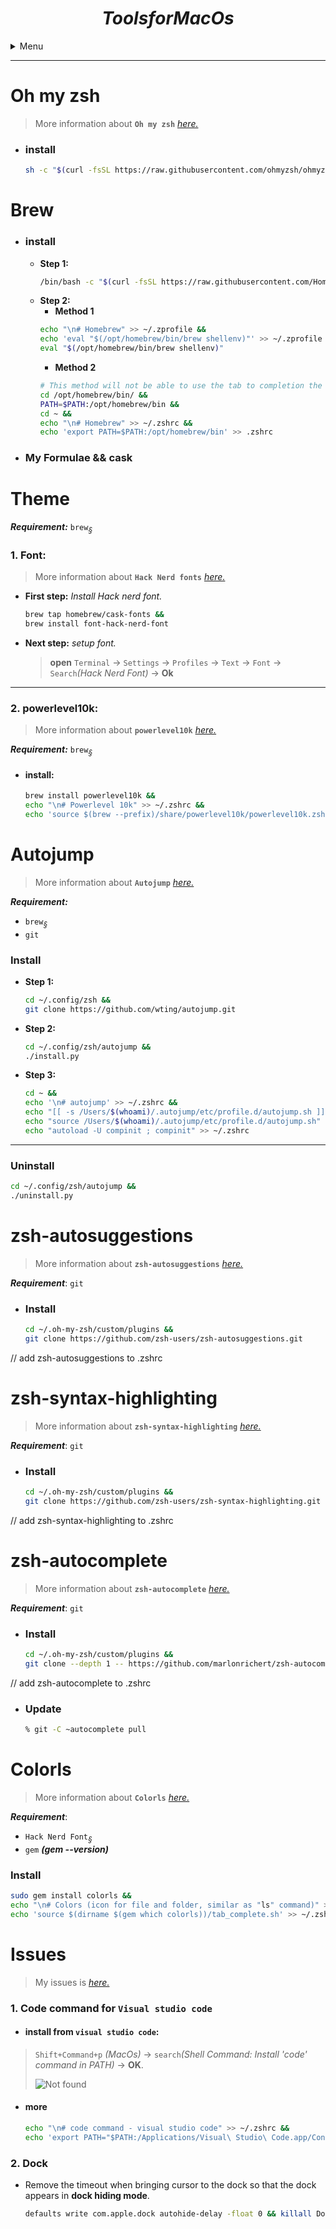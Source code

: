 # $$Tools for MacOs$$

<details>
<!-- head -->
<summary>Menu</summary>
<!-- body -->

- [Oh my zsh](#oh-my-zsh),
- [Brew](#brew)
- [Theme](#theme)
- [Autojump](#autojump)
- [zsh-autosuggestions](#zsh-autosuggestions)
- [zsh-syntax-highlighting](#zsh-syntax-highlighting)
- [zsh-autocomplete](#zsh-autocomplete)
- [Colorls](#colorls)
- [Issues](#issues)

</details>

---

# **Oh my zsh** 
>More information about **`Oh my zsh`** [*here.*](https://github.com/ohmyzsh/ohmyzsh#unattended-install)

- ### **install** 

	```sh
	sh -c "$(curl -fsSL https://raw.githubusercontent.com/ohmyzsh/ohmyzsh/master/tools/install.sh)"
	```
# **Brew**
- ### **install**
  - **Step 1:**
	```sh
  	/bin/bash -c "$(curl -fsSL https://raw.githubusercontent.com/Homebrew/install/HEAD/install.sh)"
	```
  - **Step 2:**
	- **Method 1**
	```sh
	echo "\n# Homebrew" >> ~/.zprofile &&
	echo 'eval "$(/opt/homebrew/bin/brew shellenv)"' >> ~/.zprofile &&
	eval "$(/opt/homebrew/bin/brew shellenv)"
	```
	- **Method 2**
	```sh
	# This method will not be able to use the tab to completion the command.
	cd /opt/homebrew/bin/ &&
	PATH=$PATH:/opt/homebrew/bin &&
	cd ~ &&
	echo "\n# Homebrew" >> ~/.zshrc &&
	echo 'export PATH=$PATH:/opt/homebrew/bin' >> .zshrc 
	```
- ### **My Formulae && cask**

# **Theme**
***Requirement:*** `brew`[<sub>*§*</sub>](#brew)

### **1. Font**:
>More information about **`Hack Nerd fonts`** [*here.*](https://github.com/ryanoasis/nerd-fonts#option-4-homebrew-fonts)

- **First step:** *Install Hack nerd font.*
	```sh
	brew tap homebrew/cask-fonts &&
	brew install font-hack-nerd-font
	```
- **Next step:** *setup font.*
	> **open** `Terminal` -> `Settings` -> `Profiles` -> `Text` -> `Font` -> `Search`*(Hack Nerd Font)*  -> **Ok**

---
### **2. powerlevel10k**:
>More information about **`powerlevel10k`** [*here.*](https://github.com/romkatv/powerlevel10k#homebrew)

***Requirement:*** `brew`[<sub>*§*</sub>](#brew) 
- #### **install**:
	```sh
	brew install powerlevel10k &&
	echo "\n# Powerlevel 10k" >> ~/.zshrc &&
	echo 'source $(brew --prefix)/share/powerlevel10k/powerlevel10k.zsh-theme' >>~/.zshrc
	```	

# **Autojump**
>More information about **`Autojump`** [*here.*](https://github.com/wting/autojump#manual)

***Requirement:***
-  `brew`[<sub>*§*</sub>](#brew)
-  `git`
### **Install**
- **Step 1:**
	```sh
	cd ~/.config/zsh &&
	git clone https://github.com/wting/autojump.git
	```
- **Step 2:**
	```sh
	cd ~/.config/zsh/autojump &&
	./install.py 			
	```
- **Step 3:**
	```sh
 	cd ~ &&
	echo '\n# autojump' >> ~/.zshrc &&
	echo "[[ -s /Users/$(whoami)/.autojump/etc/profile.d/autojump.sh ]]" >> ~/.zshrc &&
	echo "source /Users/$(whoami)/.autojump/etc/profile.d/autojump.sh" >> ~/.zshrc &&
	echo "autoload -U compinit ; compinit" >> ~/.zshrc
	```
---

### **Uninstall**

```sh
cd ~/.config/zsh/autojump &&
./uninstall.py
```


# **zsh-autosuggestions**
>More information about **`zsh-autosuggestions`** [*here.*](https://github.com/zsh-users/zsh-autosuggestions)

***Requirement***: `git`
- ### Install
	```sh
	cd ~/.oh-my-zsh/custom/plugins &&
	git clone https://github.com/zsh-users/zsh-autosuggestions.git
	```		
// add zsh-autosuggestions to .zshrc


# **zsh-syntax-highlighting**
>More information about **`zsh-syntax-highlighting`** [*here.*](https://github.com/zsh-users/zsh-syntax-highlighting.git)

***Requirement***: `git`
- ### **Install**
	```sh
	cd ~/.oh-my-zsh/custom/plugins &&
	git clone https://github.com/zsh-users/zsh-syntax-highlighting.git
	```	
// add zsh-syntax-highlighting to .zshrc


# **zsh-autocomplete**
>More information about **`zsh-autocomplete`** [*here.*](https://github.com/marlonrichert/zsh-autocomplete#manual-installation)

***Requirement***: `git`
- ### **Install**
	```sh
	cd ~/.oh-my-zsh/custom/plugins &&
	git clone --depth 1 -- https://github.com/marlonrichert/zsh-autocomplete.git
	```
// add zsh-autocomplete to .zshrc
- ### **Update**
	```sh
	% git -C ~autocomplete pull
	```

# **Colorls**
>More information about **`Colorls`** [*here.*](https://github.com/athityakumar/colorls#installation)

***Requirement***: 
- `Hack Nerd Font`[<sub>*§*</sub>](#1-font)
- `gem` ***(gem --version)***
### **Install**
```sh
sudo gem install colorls &&
echo "\n# Colors (icon for file and folder, similar as "ls" command)" >> ~/.zshrc &&
echo 'source $(dirname $(gem which colorls))/tab_complete.sh' >> ~/.zshrc
```

# **Issues**
> My issues is  [*here.*](Content/my_issues.md)
### **1. Code command for `Visual studio code`**

- #### install from `visual studio code`:
> `Shift+Command+p` *(MacOs)* -> `search`*(Shell Command: Install 'code' command in PATH)* -> **OK**.
>
>![Not found](https://i.stack.imgur.com/CZJGA.gif)


- #### more
	```sh
	echo "\n# code command - visual studio code" >> ~/.zshrc &&
	echo 'export PATH="$PATH:/Applications/Visual\ Studio\ Code.app/Contents/Resources/app/bin"' >> ~/.zshrc
	```
	
### **2. Dock**
- Remove the timeout when bringing cursor to the dock so that the dock appears in **dock hiding mode**.
	```sh
	defaults write com.apple.dock autohide-delay -float 0 && killall Dock
	```
